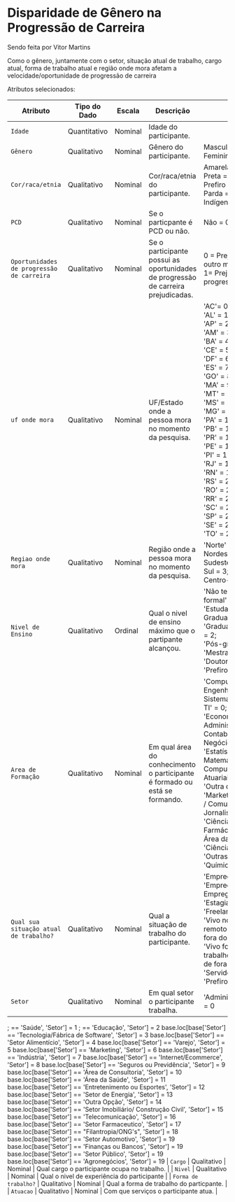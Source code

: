 # Disparidade de Gênero na Progressão de Carreira

Sendo feita por Vitor Martins

Como o gênero, juntamente com o setor, situação atual de trabalho, cargo atual, forma de trabalho atual e região onde mora afetam a velocidade/oportunidade de  progressão de carreira

Atributos selecionados:


| Atributo                                   | Tipo do Dado | Escala         | Descrição                                                                        | Código                                                                               |
|--------------------------------------------|--------------|----------------|----------------------------------------------------------------------------------|------------------------------------------------------------------------------------------ |
| `Idade`                                    | Quantitativo | Nominal        | Idade do participante.                                                           |
| `Gênero`                                   | Qualitativo  | Nominal        | Gênero do participante.                                                          | Masculino = 0; <br> Feminino = 1                                                                |
| `Cor/raca/etnia`                           | Qualitativo  | Nominal        | Cor/raca/etnia do participante.                                                  | Amarela = 2; <br> Preta = 1 Branca = 0 Prefiro não informar = 5 Parda = 3 Outra = 5 Indígena = 4|
| `PCD`                                      | Qualitativo  | Nominal        | Se o particpante é PCD ou não.                                                   | Não = 0 Sim = 1                                                                           |
| `Oportunidades de progressão de carreira`  | Qualitativo  | Nominal        | Se o participante possui as oportunidades de progressão de carreira prejudicadas.| 0 = Prejudicado por outro motivo; <br> 1= Prejudicado na progressão de carreira
| `uf onde mora`                             | Qualitativo  | Nominal        | UF/Estado onde a pessoa mora no momento da pesquisa.                             |'AC'= 0;<br>  'AL' = 1;<br> 'AP' = 2;<br> 'AM' = 3;<br> 'BA' = 4;<br> 'CE' = 5;<br> 'DF' = 6;<br> 'ES' = 7;<br> 'GO' = 8;<br> 'MA' = 9;<br> 'MT' = 10;<br> 'MS' = 11;<br> 'MG' = 12;<br> 'PA' = 13;<br> 'PB' = 14;<br> 'PR' = 15;<br> 'PE' = 16;<br> 'PI' = 17;<br> 'RJ' = 18;<br> 'RN' = 19;<br> 'RS' = 20;<br> 'RO' = 21;<br> 'RR' = 22;<br> 'SC' = 23;<br> 'SP' = 24;<br> 'SE' = 25;<br> 'TO' = 26|
| `Regiao onde mora`                         | Qualitativo  | Nominal        | Região onde a pessoa mora no momento da pesquisa.                                |'Norte' = 0;<br> Nordeste = 1;<br> Sudeste = 2;<br> Sul = 3;<br> Centro-oeste = 4
| `Nivel de Ensino`                          | Qualitativo  | Ordinal        | Qual o nivel de ensino máximo que o partipante alcançou.                         |'Não tenho graduação formal' = 0;<br> 'Estudante de Graduação' = 1;<br> 'Graduação/Bacharelado' = 2;<br> 'Pós-graduação' = 3;<br> 'Mestrado' = 4;<br> 'Doutorado ou Phd' = 5;<br> 'Prefiro não informar' = 6<br>
| `Area de Formação`                         | Qualitativo  | Nominal        | Em qual área do conhecimento o participante é formado ou está se formando.       |'Computação / Engenharia de Software / Sistemas de Informação/ TI' = 0;<br> 'Economia/ Administração / Contabilidade / Finanças/ Negócios' = 1;<br> 'Estatística/ Matemática / Matemática Computacional/ Ciências Atuariais' = 2;<br> 'Outra opção' = 3;<br> 'Marketing / Publicidade / Comunicação / Jornalismo' = 4;<br> 'Ciências Biológicas/ Farmácia/ Medicina/ Área da Saúde' = 5;<br> 'Ciências Sociais' = 6;<br> 'Outras Engenharias' = 7;<br> 'Química / Física' = 8
| `Qual sua situação atual de trabalho?`     | Qualitativo  | Nominal        | Qual a situação de trabalho do participante.                                     |'Empregado (CLT)' = 0;<br> 'Empreendedor ou Empregado (CNPJ)' = 1;<br> 'Estagiário' = 2;<br> 'Freelancer' = 3;<br> 'Vivo no Brasil e trabalho remoto para empresa de fora do Brasil' = 4;<br> 'Vivo fora do Brasil e trabalho para empresa de fora do Brasil' = 5;<br> 'Servidor Público' = 6;<br> 'Prefiro não informar' = 7
| `Setor`                                    | Qualitativo  | Nominal        | Em qual setor o participante trabalha.                                           |'Administração', 'Setor'] = 0
; == 'Saúde', 'Setor'] = 1
; == 'Educação', 'Setor'] = 2
base.loc[base['Setor'] == 'Tecnologia/Fábrica de Software', 'Setor'] = 3
base.loc[base['Setor'] == 'Setor Alimentício', 'Setor'] = 4
base.loc[base['Setor'] == 'Varejo', 'Setor'] = 5
base.loc[base['Setor'] == 'Marketing', 'Setor'] = 6
base.loc[base['Setor'] == 'Indústria', 'Setor'] = 7
base.loc[base['Setor'] == 'Internet/Ecommerce', 'Setor'] = 8
base.loc[base['Setor'] == 'Seguros ou Previdência', 'Setor'] = 9
base.loc[base['Setor'] == 'Área de Consultoria', 'Setor'] = 10
base.loc[base['Setor'] == 'Área da Saúde', 'Setor'] = 11
base.loc[base['Setor'] == 'Entretenimento ou Esportes', 'Setor'] = 12
base.loc[base['Setor'] == 'Setor de Energia', 'Setor'] = 13
base.loc[base['Setor'] == 'Outra Opção', 'Setor'] = 14
base.loc[base['Setor'] == 'Setor Imobiliário/ Construção Civil', 'Setor'] = 15
base.loc[base['Setor'] == 'Telecomunicação', 'Setor'] = 16
base.loc[base['Setor'] == 'Setor Farmaceutico', 'Setor'] = 17
base.loc[base['Setor'] == "Filantropia/ONG's", 'Setor'] = 18
base.loc[base['Setor'] == 'Setor Automotivo', 'Setor'] = 19
base.loc[base['Setor'] == 'Finanças ou Bancos', 'Setor'] = 19
base.loc[base['Setor'] == 'Setor Público', 'Setor'] = 19
base.loc[base['Setor'] == 'Agronegócios', 'Setor'] = 19
| `Cargo`                                    | Qualitativo  | Nominal        | Qual cargo o participante ocupa no trabalho.                                     |
| `Nivel`                                    | Qualitativo  | Nominal        | Qual o nivel de experiência do participante                                      |
| `Forma de trabalho?`                       | Qualitativo  | Nominal        | Qual a forma de trabalho do particpante.                                         |
| `Atuacao`                                  | Qualitativo  | Nominal        | Com que serviços o participante atua.                                            |
